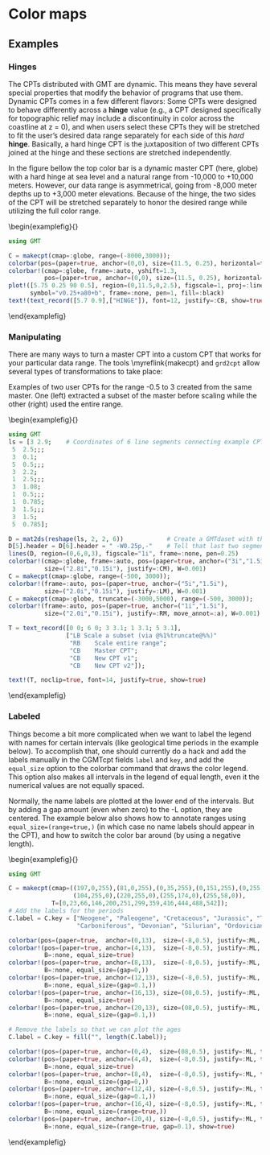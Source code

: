 # Color maps

## Examples

### Hinges

The CPTs distributed with GMT are dynamic. This means they have several special properties that modify
the behavior of programs that use them. Dynamic CPTs comes in a few different flavors: Some CPTs were
designed to behave differently across a **hinge** value (e.g., a CPT designed specifically for topographic
relief may include a discontinuity in color across the coastline at z = 0), and when users select these
CPTs they will be stretched to fit the user’s desired data range separately for each side of this *hard*
**hinge**. Basically, a hard hinge CPT is the juxtaposition of two different CPTs joined at the hinge
and these sections are stretched independently.

In the figure bellow the top color bar is a dynamic master CPT (here, globe) with a hard hinge at sea
level and a natural range from -10,000 to +10,000 meters. However, our data range is asymmetrical,
going from -8,000 meter depths up to +3,000 meter elevations. Because of the hinge, the two sides of the
CPT will be stretched separately to honor the desired range while utilizing the full color range.

\begin{examplefig}{}
```julia
using GMT

C = makecpt(cmap=:globe, range=(-8000,3000));
colorbar(pos=(paper=true, anchor=(0,0), size=(11.5, 0.25), horizontal=true))
colorbar!(cmap=:globe, frame=:auto, yshift=1.3,
          pos=(paper=true, anchor=(0,0), size=(11.5, 0.25), horizontal=true))
plot!([5.75 0.25 90 0.5], region=(0,11.5,0,2.5), figscale=1, proj=:linear,
      symbol="v0.25+a80+b", frame=:none, pen=1, fill=:black)
text!(text_record([5.7 0.9],["HINGE"]), font=12, justify=:CB, show=true)
```
\end{examplefig}



### Manipulating

There are many ways to turn a master CPT into a custom CPT that works for your particular data range.
The tools \myreflink{makecpt} and `grd2cpt` allow several types of transformations to take place:

Examples of two user CPTs for the range -0.5 to 3 created from the same master. One (left) extracted a
subset of the master before scaling while the other (right) used the entire range.

\begin{examplefig}{}
```julia
using GMT
ls = [3	2.9;	# Coordinates of 6 line segments connecting example CPTs
 5	2.5;;;
 3	0.1;
 5	0.5;;;
 3	2.2;
 1	2.5;;;
 3	1.08;
 1	0.5;;;
 1	0.785;
 3	1.5;;;
 3	1.5;
 5	0.785];

D = mat2ds(reshape(ls, 2, 2, 6))            # Create a GMTdaset with the six line segments
D[5].header = D[6].header = " -W0.25p,-"    # Tell that last two segments are dashed lines 
lines(D, region=(0,6,0,3), figscale="1i", frame=:none, pen=0.25)
colorbar!(cmap=:globe, frame=:auto, pos=(paper=true, anchor=("3i","1.5i"),
          size=("2.8i","0.15i"), justify=:CM), W=0.001)
C = makecpt(cmap=:globe, range=(-500, 3000));
colorbar!(frame=:auto, pos=(paper=true, anchor=("5i","1.5i"),
          size=("2.0i","0.15i"), justify=:LM), W=0.001)
C = makecpt(cmap=:globe, truncate=(-3000,5000), range=(-500, 3000));
colorbar!(frame=:auto, pos=(paper=true, anchor=("1i","1.5i"),
          size=("2.0i","0.15i"), justify=:RM, move_annot=:a), W=0.001)

T = text_record([0 0; 6 0; 3 3.1; 1 3.1; 5 3.1],
                ["LB Scale a subset (via @%1%truncate@%%)"
                 "RB	Scale entire range";
                 "CB	Master CPT";
                 "CB	New CPT v1";
                 "CB	New CPT v2"]);

text!(T, noclip=true, font=14, justify=true, show=true)
```
\end{examplefig}


### Labeled

Things become a bit more complicated when we want to label the legend with names for certain
intervals (like geological time periods in the example below). To accomplish that, one should
currently do a hack and add the labels manually in the CGMTcpt fields `label` and `key`, and
add the `equal_size` option to the colorbar command that draws the color legend. This option
also makes all intervals in the legend of equal length, even it the numerical values are not equally spaced.

Normally, the name labels are plotted at the lower end of the intervals. But by adding a gap amount
(even when zero) to the -L option, they are centered. The example below also shows how to annotate
ranges using `equal_size=(range=true,)` (in which case no name labels should appear in the CPT),
and how to switch the color bar around (by using a negative length).


\begin{examplefig}{}
```julia
using GMT

C = makecpt(cmap=((197,0,255),(81,0,255),(0,35,255),(0,151,255),(0,255,244),(0,255,127),(0,255,11),
                  (104,255,0),(220,255,0),(255,174,0),(255,58,0)),
            T=[0,23,66,146,200,251,299,359,416,444,488,542]);
# Add the labels for the periods 
C.label = C.key = ["Neogene", "Paleogene", "Cretaceous", "Jurassic", "Triassic", "Permian",
                   "Carboniferous", "Devonian", "Silurian", "Ordovician", "Cambrian;Precambrian"];

colorbar(pos=(paper=true,  anchor=(0,13),  size=(-8,0.5), justify=:ML, triangles=:f), B=:none)
colorbar!(pos=(paper=true, anchor=(4,13),  size=(-8,0.5), justify=:ML, triangles=:f),
          B=:none, equal_size=true)
colorbar!(pos=(paper=true, anchor=(8,13),  size=(-8,0.5), justify=:ML, triangles=:f),
          B=:none, equal_size=(gap=0,))
colorbar!(pos=(paper=true, anchor=(12,13), size=(-8,0.5), justify=:ML, triangles=:f),
          B=:none, equal_size=(gap=0.1,))
colorbar!(pos=(paper=true, anchor=(16,13), size=(08,0.5), justify=:ML, triangles=:f),
          B=:none, equal_size=true)
colorbar!(pos=(paper=true, anchor=(20,13), size=(08,0.5), justify=:ML, triangles=:f),
          B=:none, equal_size=(gap=0.1,))

# Remove the labels so that we can plot the ages
C.label = C.key = fill("", length(C.label));

colorbar!(pos=(paper=true, anchor=(0,4),  size=(08,0.5), justify=:ML, triangles=:f), B=:none)
colorbar!(pos=(paper=true, anchor=(4,4),  size=(-8,0.5), justify=:ML, triangles=:f),
          B=:none, equal_size=true)
colorbar!(pos=(paper=true, anchor=(8,4),  size=(-8,0.5), justify=:ML, triangles=:f),
          B=:none, equal_size=(gap=0,))
colorbar!(pos=(paper=true, anchor=(12,4), size=(-8,0.5), justify=:ML, triangles=:f),
          B=:none, equal_size=(gap=0.1,))
colorbar!(pos=(paper=true, anchor=(16,4), size=(-8,0.5), justify=:ML, triangles=:f),
          B=:none, equal_size=(range=true,))
colorbar!(pos=(paper=true, anchor=(20,4), size=(-8,0.5), justify=:ML, triangles=:f),
          B=:none, equal_size=(range=true, gap=0.1), show=true)
```
\end{examplefig}